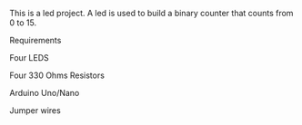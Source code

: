 This is a led project. A led is used to build a binary counter that counts from 0 to 15.

Requirements 

Four LEDS 

Four 330 Ohms Resistors

Arduino Uno/Nano

Jumper wires

